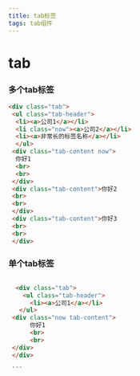 ```yaml
---
title: tab标签
tags: tab组件
---
```

# tab
### 多个tab标签
 ``` html   
 <div class="tab">
  <ul class="tab-header">
   <li><a>公司1</a></li>
   <li class="now"><a>公司2</a></li>
   <li><a>非常长的标签名称</a></li>
   </ul>
  <div class="tab-content now">
   你好1
   <br>
   <br>
  </div>
  <div class="tab-content">你好2
  <br>
  <br>       
  </div>
  <div class="tab-content">你好3
  <br>
  <br>
  </div>  
  ``` 

### 单个tab标签
``` html  
       
  <div class="tab">
    <ul class="tab-header">
      <li><a>公司1</a></li>
   </ul>
 <div class="now tab-content">
      你好1
      <br>
      <br>
 </div>
 </div>
```        
          
          
          
          
          
          
        
      
    
     ```

